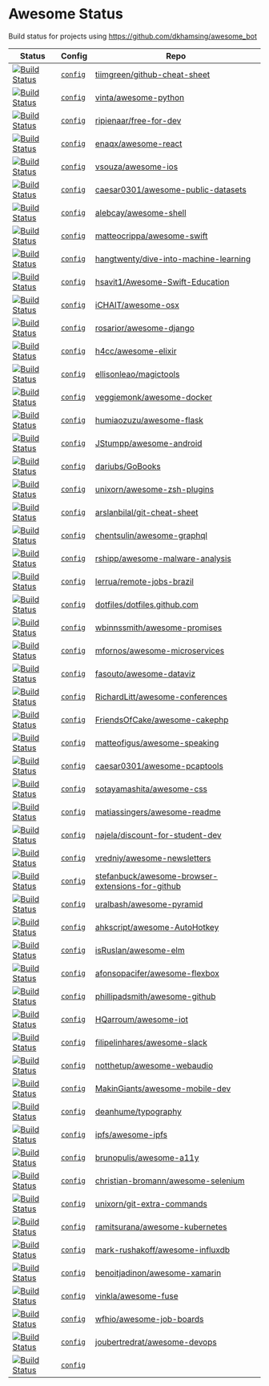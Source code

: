 # Awesome Status 

Build status for projects using https://github.com/dkhamsing/awesome_bot 

Status | Config | Repo 
---    | ---    | ---  
[![Build Status](https://travis-ci.org/tiimgreen/github-cheat-sheet.svg?branch=master)](https://travis-ci.org/tiimgreen/github-cheat-sheet) | [`config`](https://github.com/tiimgreen/github-cheat-sheet/blob/master/.travis.yml) | [tiimgreen/github-cheat-sheet](https://github.com/tiimgreen/github-cheat-sheet) | 
[![Build Status](https://travis-ci.org/vinta/awesome-python.svg?branch=master)](https://travis-ci.org/vinta/awesome-python) | [`config`](https://github.com/vinta/awesome-python/blob/master/.travis.yml) | [vinta/awesome-python](https://github.com/vinta/awesome-python) | 
[![Build Status](https://travis-ci.org/ripienaar/free-for-dev.svg?branch=master)](https://travis-ci.org/ripienaar/free-for-dev) | [`config`](https://github.com/ripienaar/free-for-dev/blob/master/.travis.yml) | [ripienaar/free-for-dev](https://github.com/ripienaar/free-for-dev) | 
[![Build Status](https://travis-ci.org/enaqx/awesome-react.svg?branch=master)](https://travis-ci.org/enaqx/awesome-react) | [`config`](https://github.com/enaqx/awesome-react/blob/master/.travis.yml) | [enaqx/awesome-react](https://github.com/enaqx/awesome-react) | 
[![Build Status](https://travis-ci.org/vsouza/awesome-ios.svg?branch=master)](https://travis-ci.org/vsouza/awesome-ios) | [`config`](https://github.com/vsouza/awesome-ios/blob/master/.travis.yml) | [vsouza/awesome-ios](https://github.com/vsouza/awesome-ios) | 
[![Build Status](https://travis-ci.org/caesar0301/awesome-public-datasets.svg?branch=master)](https://travis-ci.org/caesar0301/awesome-public-datasets) | [`config`](https://github.com/caesar0301/awesome-public-datasets/blob/master/.travis.yml) | [caesar0301/awesome-public-datasets](https://github.com/caesar0301/awesome-public-datasets) | 
[![Build Status](https://travis-ci.org/alebcay/awesome-shell.svg?branch=master)](https://travis-ci.org/alebcay/awesome-shell) | [`config`](https://github.com/alebcay/awesome-shell/blob/master/.travis.yml) | [alebcay/awesome-shell](https://github.com/alebcay/awesome-shell) | 
[![Build Status](https://travis-ci.org/matteocrippa/awesome-swift.svg?branch=master)](https://travis-ci.org/matteocrippa/awesome-swift) | [`config`](https://github.com/matteocrippa/awesome-swift/blob/master/.travis.yml) | [matteocrippa/awesome-swift](https://github.com/matteocrippa/awesome-swift) | 
[![Build Status](https://travis-ci.org/hangtwenty/dive-into-machine-learning.svg?branch=master)](https://travis-ci.org/hangtwenty/dive-into-machine-learning) | [`config`](https://github.com/hangtwenty/dive-into-machine-learning/blob/master/.travis.yml) | [hangtwenty/dive-into-machine-learning](https://github.com/hangtwenty/dive-into-machine-learning) | 
[![Build Status](https://travis-ci.org/hsavit1/Awesome-Swift-Education.svg?branch=master)](https://travis-ci.org/hsavit1/Awesome-Swift-Education) | [`config`](https://github.com/hsavit1/Awesome-Swift-Education/blob/master/.travis.yml) | [hsavit1/Awesome-Swift-Education](https://github.com/hsavit1/Awesome-Swift-Education) | 
[![Build Status](https://travis-ci.org/iCHAIT/awesome-osx.svg?branch=master)](https://travis-ci.org/iCHAIT/awesome-osx) | [`config`](https://github.com/iCHAIT/awesome-osx/blob/master/.travis.yml) | [iCHAIT/awesome-osx](https://github.com/iCHAIT/awesome-osx) | 
[![Build Status](https://travis-ci.org/rosarior/awesome-django.svg?branch=master)](https://travis-ci.org/rosarior/awesome-django) | [`config`](https://github.com/rosarior/awesome-django/blob/master/.travis.yml) | [rosarior/awesome-django](https://github.com/rosarior/awesome-django) | 
[![Build Status](https://travis-ci.org/h4cc/awesome-elixir.svg?branch=master)](https://travis-ci.org/h4cc/awesome-elixir) | [`config`](https://github.com/h4cc/awesome-elixir/blob/master/.travis.yml) | [h4cc/awesome-elixir](https://github.com/h4cc/awesome-elixir) | 
[![Build Status](https://travis-ci.org/ellisonleao/magictools.svg?branch=master)](https://travis-ci.org/ellisonleao/magictools) | [`config`](https://github.com/ellisonleao/magictools/blob/master/.travis.yml) | [ellisonleao/magictools](https://github.com/ellisonleao/magictools) | 
[![Build Status](https://travis-ci.org/veggiemonk/awesome-docker.svg?branch=master)](https://travis-ci.org/veggiemonk/awesome-docker) | [`config`](https://github.com/veggiemonk/awesome-docker/blob/master/.travis.yml) | [veggiemonk/awesome-docker](https://github.com/veggiemonk/awesome-docker) | 
[![Build Status](https://travis-ci.org/humiaozuzu/awesome-flask.svg?branch=master)](https://travis-ci.org/humiaozuzu/awesome-flask) | [`config`](https://github.com/humiaozuzu/awesome-flask/blob/master/.travis.yml) | [humiaozuzu/awesome-flask](https://github.com/humiaozuzu/awesome-flask) | 
[![Build Status](https://travis-ci.org/JStumpp/awesome-android.svg?branch=master)](https://travis-ci.org/JStumpp/awesome-android) | [`config`](https://github.com/JStumpp/awesome-android/blob/master/.travis.yml) | [JStumpp/awesome-android](https://github.com/JStumpp/awesome-android) | 
[![Build Status](https://travis-ci.org/dariubs/GoBooks.svg?branch=master)](https://travis-ci.org/dariubs/GoBooks) | [`config`](https://github.com/dariubs/GoBooks/blob/master/.travis.yml) | [dariubs/GoBooks](https://github.com/dariubs/GoBooks) | 
[![Build Status](https://travis-ci.org/unixorn/awesome-zsh-plugins.svg?branch=master)](https://travis-ci.org/unixorn/awesome-zsh-plugins) | [`config`](https://github.com/unixorn/awesome-zsh-plugins/blob/master/.travis.yml) | [unixorn/awesome-zsh-plugins](https://github.com/unixorn/awesome-zsh-plugins) | 
[![Build Status](https://travis-ci.org/arslanbilal/git-cheat-sheet.svg?branch=master)](https://travis-ci.org/arslanbilal/git-cheat-sheet) | [`config`](https://github.com/arslanbilal/git-cheat-sheet/blob/master/.travis.yml) | [arslanbilal/git-cheat-sheet](https://github.com/arslanbilal/git-cheat-sheet) | 
[![Build Status](https://travis-ci.org/chentsulin/awesome-graphql.svg?branch=master)](https://travis-ci.org/chentsulin/awesome-graphql) | [`config`](https://github.com/chentsulin/awesome-graphql/blob/master/.travis.yml) | [chentsulin/awesome-graphql](https://github.com/chentsulin/awesome-graphql) | 
[![Build Status](https://travis-ci.org/rshipp/awesome-malware-analysis.svg?branch=master)](https://travis-ci.org/rshipp/awesome-malware-analysis) | [`config`](https://github.com/rshipp/awesome-malware-analysis/blob/master/.travis.yml) | [rshipp/awesome-malware-analysis](https://github.com/rshipp/awesome-malware-analysis) | 
[![Build Status](https://travis-ci.org/lerrua/remote-jobs-brazil.svg?branch=master)](https://travis-ci.org/lerrua/remote-jobs-brazil) | [`config`](https://github.com/lerrua/remote-jobs-brazil/blob/master/.travis.yml) | [lerrua/remote-jobs-brazil](https://github.com/lerrua/remote-jobs-brazil) | 
[![Build Status](https://travis-ci.org/dotfiles/dotfiles.github.com.svg?branch=master)](https://travis-ci.org/dotfiles/dotfiles.github.com) | [`config`](https://github.com/dotfiles/dotfiles.github.com/blob/master/.travis.yml) | [dotfiles/dotfiles.github.com](https://github.com/dotfiles/dotfiles.github.com) | 
[![Build Status](https://travis-ci.org/wbinnssmith/awesome-promises.svg?branch=master)](https://travis-ci.org/wbinnssmith/awesome-promises) | [`config`](https://github.com/wbinnssmith/awesome-promises/blob/master/.travis.yml) | [wbinnssmith/awesome-promises](https://github.com/wbinnssmith/awesome-promises) | 
[![Build Status](https://travis-ci.org/mfornos/awesome-microservices.svg?branch=master)](https://travis-ci.org/mfornos/awesome-microservices) | [`config`](https://github.com/mfornos/awesome-microservices/blob/master/.travis.yml) | [mfornos/awesome-microservices](https://github.com/mfornos/awesome-microservices) | 
[![Build Status](https://travis-ci.org/fasouto/awesome-dataviz.svg?branch=master)](https://travis-ci.org/fasouto/awesome-dataviz) | [`config`](https://github.com/fasouto/awesome-dataviz/blob/master/.travis.yml) | [fasouto/awesome-dataviz](https://github.com/fasouto/awesome-dataviz) | 
[![Build Status](https://travis-ci.org/RichardLitt/awesome-conferences.svg?branch=master)](https://travis-ci.org/RichardLitt/awesome-conferences) | [`config`](https://github.com/RichardLitt/awesome-conferences/blob/master/.travis.yml) | [RichardLitt/awesome-conferences](https://github.com/RichardLitt/awesome-conferences) | 
[![Build Status](https://travis-ci.org/FriendsOfCake/awesome-cakephp.svg?branch=master)](https://travis-ci.org/FriendsOfCake/awesome-cakephp) | [`config`](https://github.com/FriendsOfCake/awesome-cakephp/blob/master/.travis.yml) | [FriendsOfCake/awesome-cakephp](https://github.com/FriendsOfCake/awesome-cakephp) | 
[![Build Status](https://travis-ci.org/matteofigus/awesome-speaking.svg?branch=master)](https://travis-ci.org/matteofigus/awesome-speaking) | [`config`](https://github.com/matteofigus/awesome-speaking/blob/master/.travis.yml) | [matteofigus/awesome-speaking](https://github.com/matteofigus/awesome-speaking) | 
[![Build Status](https://travis-ci.org/caesar0301/awesome-pcaptools.svg?branch=master)](https://travis-ci.org/caesar0301/awesome-pcaptools) | [`config`](https://github.com/caesar0301/awesome-pcaptools/blob/master/.travis.yml) | [caesar0301/awesome-pcaptools](https://github.com/caesar0301/awesome-pcaptools) | 
[![Build Status](https://travis-ci.org/sotayamashita/awesome-css.svg?branch=master)](https://travis-ci.org/sotayamashita/awesome-css) | [`config`](https://github.com/sotayamashita/awesome-css/blob/master/.travis.yml) | [sotayamashita/awesome-css](https://github.com/sotayamashita/awesome-css) | 
[![Build Status](https://travis-ci.org/matiassingers/awesome-readme.svg?branch=master)](https://travis-ci.org/matiassingers/awesome-readme) | [`config`](https://github.com/matiassingers/awesome-readme/blob/master/.travis.yml) | [matiassingers/awesome-readme](https://github.com/matiassingers/awesome-readme) | 
[![Build Status](https://travis-ci.org/najela/discount-for-student-dev.svg?branch=master)](https://travis-ci.org/najela/discount-for-student-dev) | [`config`](https://github.com/najela/discount-for-student-dev/blob/master/.travis.yml) | [najela/discount-for-student-dev](https://github.com/najela/discount-for-student-dev) | 
[![Build Status](https://travis-ci.org/vredniy/awesome-newsletters.svg?branch=master)](https://travis-ci.org/vredniy/awesome-newsletters) | [`config`](https://github.com/vredniy/awesome-newsletters/blob/master/.travis.yml) | [vredniy/awesome-newsletters](https://github.com/vredniy/awesome-newsletters) | 
[![Build Status](https://travis-ci.org/stefanbuck/awesome-browser-extensions-for-github.svg?branch=master)](https://travis-ci.org/stefanbuck/awesome-browser-extensions-for-github) | [`config`](https://github.com/stefanbuck/awesome-browser-extensions-for-github/blob/master/.travis.yml) | [stefanbuck/awesome-browser-extensions-for-github](https://github.com/stefanbuck/awesome-browser-extensions-for-github) | 
[![Build Status](https://travis-ci.org/uralbash/awesome-pyramid.svg?branch=master)](https://travis-ci.org/uralbash/awesome-pyramid) | [`config`](https://github.com/uralbash/awesome-pyramid/blob/master/.travis.yml) | [uralbash/awesome-pyramid](https://github.com/uralbash/awesome-pyramid) | 
[![Build Status](https://travis-ci.org/ahkscript/awesome-AutoHotkey.svg?branch=master)](https://travis-ci.org/ahkscript/awesome-AutoHotkey) | [`config`](https://github.com/ahkscript/awesome-AutoHotkey/blob/master/.travis.yml) | [ahkscript/awesome-AutoHotkey](https://github.com/ahkscript/awesome-AutoHotkey) | 
[![Build Status](https://travis-ci.org/isRuslan/awesome-elm.svg?branch=master)](https://travis-ci.org/isRuslan/awesome-elm) | [`config`](https://github.com/isRuslan/awesome-elm/blob/master/.travis.yml) | [isRuslan/awesome-elm](https://github.com/isRuslan/awesome-elm) | 
[![Build Status](https://travis-ci.org/afonsopacifer/awesome-flexbox.svg?branch=master)](https://travis-ci.org/afonsopacifer/awesome-flexbox) | [`config`](https://github.com/afonsopacifer/awesome-flexbox/blob/master/.travis.yml) | [afonsopacifer/awesome-flexbox](https://github.com/afonsopacifer/awesome-flexbox) | 
[![Build Status](https://travis-ci.org/phillipadsmith/awesome-github.svg?branch=master)](https://travis-ci.org/phillipadsmith/awesome-github) | [`config`](https://github.com/phillipadsmith/awesome-github/blob/master/.travis.yml) | [phillipadsmith/awesome-github](https://github.com/phillipadsmith/awesome-github) | 
[![Build Status](https://travis-ci.org/HQarroum/awesome-iot.svg?branch=master)](https://travis-ci.org/HQarroum/awesome-iot) | [`config`](https://github.com/HQarroum/awesome-iot/blob/master/.travis.yml) | [HQarroum/awesome-iot](https://github.com/HQarroum/awesome-iot) | 
[![Build Status](https://travis-ci.org/filipelinhares/awesome-slack.svg?branch=master)](https://travis-ci.org/filipelinhares/awesome-slack) | [`config`](https://github.com/filipelinhares/awesome-slack/blob/master/.travis.yml) | [filipelinhares/awesome-slack](https://github.com/filipelinhares/awesome-slack) | 
[![Build Status](https://travis-ci.org/notthetup/awesome-webaudio.svg?branch=master)](https://travis-ci.org/notthetup/awesome-webaudio) | [`config`](https://github.com/notthetup/awesome-webaudio/blob/master/.travis.yml) | [notthetup/awesome-webaudio](https://github.com/notthetup/awesome-webaudio) | 
[![Build Status](https://travis-ci.org/MakinGiants/awesome-mobile-dev.svg?branch=master)](https://travis-ci.org/MakinGiants/awesome-mobile-dev) | [`config`](https://github.com/MakinGiants/awesome-mobile-dev/blob/master/.travis.yml) | [MakinGiants/awesome-mobile-dev](https://github.com/MakinGiants/awesome-mobile-dev) | 
[![Build Status](https://travis-ci.org/deanhume/typography.svg?branch=master)](https://travis-ci.org/deanhume/typography) | [`config`](https://github.com/deanhume/typography/blob/master/.travis.yml) | [deanhume/typography](https://github.com/deanhume/typography) | 
[![Build Status](https://travis-ci.org/ipfs/awesome-ipfs.svg?branch=master)](https://travis-ci.org/ipfs/awesome-ipfs) | [`config`](https://github.com/ipfs/awesome-ipfs/blob/master/.travis.yml) | [ipfs/awesome-ipfs](https://github.com/ipfs/awesome-ipfs) | 
[![Build Status](https://travis-ci.org/brunopulis/awesome-a11y.svg?branch=master)](https://travis-ci.org/brunopulis/awesome-a11y) | [`config`](https://github.com/brunopulis/awesome-a11y/blob/master/.travis.yml) | [brunopulis/awesome-a11y](https://github.com/brunopulis/awesome-a11y) | 
[![Build Status](https://travis-ci.org/christian-bromann/awesome-selenium.svg?branch=master)](https://travis-ci.org/christian-bromann/awesome-selenium) | [`config`](https://github.com/christian-bromann/awesome-selenium/blob/master/.travis.yml) | [christian-bromann/awesome-selenium](https://github.com/christian-bromann/awesome-selenium) | 
[![Build Status](https://travis-ci.org/unixorn/git-extra-commands.svg?branch=master)](https://travis-ci.org/unixorn/git-extra-commands) | [`config`](https://github.com/unixorn/git-extra-commands/blob/master/.travis.yml) | [unixorn/git-extra-commands](https://github.com/unixorn/git-extra-commands) | 
[![Build Status](https://travis-ci.org/ramitsurana/awesome-kubernetes.svg?branch=master)](https://travis-ci.org/ramitsurana/awesome-kubernetes) | [`config`](https://github.com/ramitsurana/awesome-kubernetes/blob/master/.travis.yml) | [ramitsurana/awesome-kubernetes](https://github.com/ramitsurana/awesome-kubernetes) | 
[![Build Status](https://travis-ci.org/mark-rushakoff/awesome-influxdb.svg?branch=master)](https://travis-ci.org/mark-rushakoff/awesome-influxdb) | [`config`](https://github.com/mark-rushakoff/awesome-influxdb/blob/master/.travis.yml) | [mark-rushakoff/awesome-influxdb](https://github.com/mark-rushakoff/awesome-influxdb) | 
[![Build Status](https://travis-ci.org/benoitjadinon/awesome-xamarin.svg?branch=master)](https://travis-ci.org/benoitjadinon/awesome-xamarin) | [`config`](https://github.com/benoitjadinon/awesome-xamarin/blob/master/.travis.yml) | [benoitjadinon/awesome-xamarin](https://github.com/benoitjadinon/awesome-xamarin) | 
[![Build Status](https://travis-ci.org/vinkla/awesome-fuse.svg?branch=master)](https://travis-ci.org/vinkla/awesome-fuse) | [`config`](https://github.com/vinkla/awesome-fuse/blob/master/.travis.yml) | [vinkla/awesome-fuse](https://github.com/vinkla/awesome-fuse) | 
[![Build Status](https://travis-ci.org/wfhio/awesome-job-boards.svg?branch=master)](https://travis-ci.org/wfhio/awesome-job-boards) | [`config`](https://github.com/wfhio/awesome-job-boards/blob/master/.travis.yml) | [wfhio/awesome-job-boards](https://github.com/wfhio/awesome-job-boards) | 
[![Build Status](https://travis-ci.org/joubertredrat/awesome-devops.svg?branch=master)](https://travis-ci.org/joubertredrat/awesome-devops) | [`config`](https://github.com/joubertredrat/awesome-devops/blob/master/.travis.yml) | [joubertredrat/awesome-devops](https://github.com/joubertredrat/awesome-devops) | 
[![Build Status](https://travis-ci.org/tedyoung/awesome-java8.svg?branch=master)](https://travis-ci.org/tedyoung/awesome-java8) |  [`config`](https://github.com/tedyoung/awesome-java8/blob/master/.travis.yml) |
